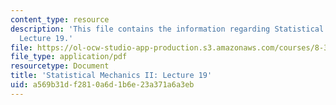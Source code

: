 ```yaml
---
content_type: resource
description: 'This file contains the information regarding Statistical Mechanics II:
  Lecture 19.'
file: https://ol-ocw-studio-app-production.s3.amazonaws.com/courses/8-334-statistical-mechanics-ii-statistical-physics-of-fields-spring-2014/a569b31df2810a6d1b6e23a371a6a3eb_MIT8_334S14_Lec19.pdf
file_type: application/pdf
resourcetype: Document
title: 'Statistical Mechanics II: Lecture 19'
uid: a569b31d-f281-0a6d-1b6e-23a371a6a3eb
---
```

